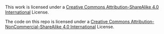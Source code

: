 
This work is licensed under a [Creative Commons Attribution-ShareAlike 4.0 International](https://creativecommons.org/licenses/by-sa/4.0/) License.

The code on this repo is licensed under a [Creative Commons Attribution-NonCommercial-ShareAlike 4.0 International](http://creativecommons.org/licenses/by-nc-sa/4.0/) License.
